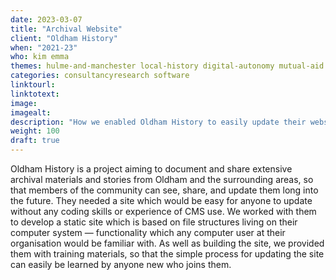 ```yaml
---
date: 2023-03-07
title: "Archival Website"
client: "Oldham History"
when: "2021-23"
who: kim emma
themes: hulme-and-manchester local-history digital-autonomy mutual-aid
categories: consultancyresearch software
linktourl:
linktotext:
image:
imagealt:
description: "How we enabled Oldham History to easily update their website, with a static site build that enables any computer user in their organisation to make changes in an intuitive and user-friendly way."
weight: 100
draft: true
---
```


Oldham History is a project aiming to document and share extensive archival materials and stories from Oldham and the surrounding areas, so that members of the community can see, share, and update them long into the future. They needed a site which would be easy for anyone to update without any coding skills or experience of CMS use. We worked with them to develop a static site which is based on file structures living on their computer system — functionality which any computer user at their organisation would be familiar with. As well as building the site, we provided them with training materials, so that the simple process for updating the site can easily be learned by anyone new who joins them.
